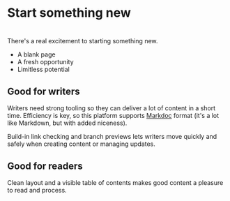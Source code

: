 # Start something new
#

There's a real excitement to starting something new.

- A blank page
- A fresh opportunity
- Limitless potential

## Good for writers

Writers need strong tooling so they can deliver a lot of content in a short time.
Efficiency is key, so this platform supports [Markdoc](https://markdoc.dev/) format (it's a lot like Markdown, but with added niceness).

Build-in link checking and branch previews lets writers move quickly and safely when creating content or managing updates.

## Good for readers

Clean layout and a visible table of contents makes good content a pleasure to read and process.